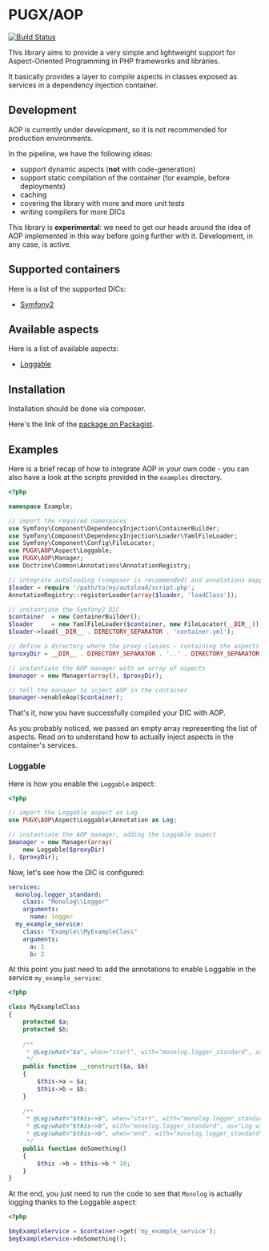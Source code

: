 # PUGX/AOP

[![Build Status](https://travis-ci.org/PUGX/aop.png?branch=master)](https://travis-ci.org/PUGX/aop)

This library aims to provide a very simple
and lightweight support for Aspect-Oriented
Programming in PHP frameworks and libraries.

It basically provides a layer to compile
aspects in classes exposed as services in a
dependency injection container.

## Development

AOP is currently under development, so it
is not recommended for production environments.

In the pipeline, we have the following ideas:

* support dynamic aspects (**not** with code-generation)
* support static compilation of the container (for example, before deployments)
* caching
* covering the library with more and more unit tests
* writing compilers for more DICs

This library is **experimental**: we need to get our heads around the
idea of AOP implemented in this way before going further with it.
Development, in any case, is active.

## Supported containers

Here is a list of the supported DICs:

* [Symfony2](https://github.com/symfony/DependencyInjection)

## Available aspects

Here is a list of available aspects:

* [Loggable](https://github.com/odino/aop/blob/master/src/PUGX/AOP/Aspect/Loggable/Annotation.php)

## Installation

Installation should be done via composer.

Here's the link of the [package on Packagist]().

## Examples

Here is a brief recap of how to integrate AOP in your
own code - you can also have a look at the scripts
provided in the `examples` directory.


``` php
<?php

namespace Example;

// import the required namespaces
use Symfony\Component\DependencyInjection\ContainerBuilder;
use Symfony\Component\DependencyInjection\Loader\YamlFileLoader;
use Symfony\Component\Config\FileLocator;
use PUGX\AOP\Aspect\Loggable;
use PUGX\AOP\Manager;
use Doctrine\Common\Annotations\AnnotationRegistry;

// integrate autoloading (composer is recommended) and annotations mapping
$loader = require '/path/to/my/autoload/script.php';
AnnotationRegistry::registerLoader(array($loader, 'loadClass'));

// instantiate the Symfony2 DIC
$container  = new ContainerBuilder();
$loader     = new YamlFileLoader($container, new FileLocator(__DIR__));
$loader->load(__DIR__ . DIRECTORY_SEPARATOR . 'container.yml');

// define a directory where the proxy classes - containing the aspects - will be generated
$proxyDir = __DIR__ . DIRECTORY_SEPARATOR . '..' . DIRECTORY_SEPARATOR . 'test' . DIRECTORY_SEPARATOR . 'proxy/';

// instantiate the AOP manager with an array of aspects
$manager = new Manager(array(), $proxyDir);

// tell the manager to inject AOP in the container
$manager->enableAop($container);
```

That's it, now you have successfully compiled
your DIC with AOP.

As you probably noticed, we passed an empty array
representing the list of aspects. Read on to understand
how to actually inject aspects in the container's services.

### Loggable


Here is how you enable the `Loggable` aspect:

``` php
<?php

// import the Loggable aspect as Log
use PUGX\AOP\Aspect\Loggable\Annotation as Log;

// instantiate the AOP manager, adding the Loggable aspect
$manager = new Manager(array(
    new Loggable($proxyDir)
), $proxyDir);
```

Now, let's see how the DIC is configured:

``` yaml
services:
  monolog.logger_standard:
    class: "Monolog\\Logger"
    arguments:
      name: logger
  my_example_service:
    class: "Example\\MyExampleClass"
    arguments:
      a: 1
      b: 2
```

At this point you just need to add the annotations
to enable Loggable in the service `my_example_service`:

``` php
<?php

class MyExampleClass
{
    protected $a;
    protected $b;
    
    /**
     * @Log(what="$a", when="start", with="monolog.logger_standard", as="Hey, Im getting %s as first argument")
     */
    public function __construct($a, $b)
    {
        $this->a = $a;
        $this->b = $b;
    }
    
    /**
     * @Log(what="$this->b", when="start", with="monolog.logger_standard", as="Hey, value of MyExampleClass::b is %s")
     * @Log(what="$this->b", with="monolog.logger_standard", as="Log with context!", context="$this->b")
     * @Log(what="$this->b", when="end", with="monolog.logger_standard", as="HOLY COW! Now MyExampleClass::b is %s")
     */
    public function doSomething()
    {
        $this ->b = $this->b * 10;
    }
}
```

At the end, you just need to run the code
to see that `Monolog` is actually logging
thanks to the Loggable aspect:

``` php
<?php

$myExampleService = $container->get('my_example_service');
$myExampleService->doSomething();
```

